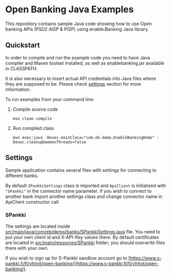 # Open Banking Java Examples

This repository contains sample Java code showing how to use Open banking APIs (PSD2 AISP &amp; PISP) using enable:Banking Java library.

## Quickstart

In order to compile and run the example code you need to have Java compiler and Maven toolset installed, as well as enablebanking.jar available in CLASSPATH.

It is also necessary to insert actual API credentials into Java files where they are supposed to be. Please check [settings](#settings) section for more information.

To run examples from your command line:

1. Compile source code

   ```
   mvn clean compile
   ```

2. Run compiled class

   ```
   mvn exec:java -Dexec.mainClass="com.eb.demo.EnableBankingDemo" -Dexec.cleanupDaemonThreads=false
   ```

## Settings

Sample application contains several files with settings for connecting to different banks.

By default `SPankkiSettings` class is imported and `ApiClient` is initialized with `"SPankki"` in the connector name parameter. If you wish to connect to another bank import another settings class and change connector name in ApiClient constructor call.

### SPankki

The settings are located inside [src/main/java/com/eb/demo/banks/SPankkiSettings.java](src/main/java/com/eb/demo/banks/SPankkiSettings.java) file. You need to put your own client id and X-API-Key values there. By default certificates are located in [src/main/resources/SPankki](src/main/resources/SPankki) folder; you should overwrite files there with your own.

If you wish to sign up for S-Pankki sandbox account go to [https://www.s-pankki.fi/fi/yhtiot/open-banking/](https://www.s-pankki.fi/fi/yhtiot/open-banking/).